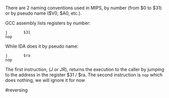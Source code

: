 There are 2 naming conventions used in MIPS, by number (from \$0 to \$31) or by pseudo name (\$V0, \$A0, etc.).

GCC assembly lists registers by number:

```assembly
j       $31
nop
```

While IDA does it by pseudo name:

```assembly
j       $ra
nop
```

The first instruction, (_J or JR_), returns the execution to the caller by jumping to the address in the register $31 / $ra.
The second instruction is `nop` which does nothing, we will ignore it for now

#reversing